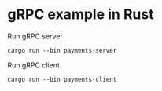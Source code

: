 # gRPC example in Rust

Run gRPC server

```
cargo run --bin payments-server
```

Run gRPC client

```
cargo run --bin payments-client
```
